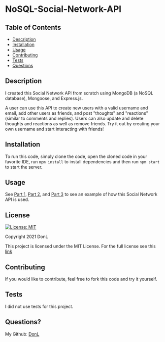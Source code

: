 ﻿# NoSQL-Social-Network-API
## Table of Contents
* [Description](#description)
* [Installation](#installation)
* [Usage](#usage)
* [Contributing](#contributing)
* [Tests](#tests)
* [Questions](#questions)

## Description
I created this Social Network API from scratch using MongoDB (a NoSQL database), Mongoose, and Express.js.

A user can use this API to create new users with a valid username and email, add other users as friends, and post "thoughts" and "reactions" (similar to comments and replies). Users can also update and delete thoughts and reactions as well as remove friends. Try it out by creating your own username and start interacting with friends!

## Installation
To run this code, simply clone the code, open the cloned code in your favorite IDE, run `npm install` to install dependencies and then run `npm start` to start the server.

## Usage

See [Part 1](https://drive.google.com/file/d/1BD94UKPpLxtj2-VGJeoLG3lwQcxKw1nb/view), [Part 2](https://drive.google.com/file/d/1qiXMRtf1-0uQ8OFf9arJ5_Tra9bmqJHs/view), and [Part 3](https://drive.google.com/file/d/1qiAvAQbzkAAWC6qZbqxPli8fkN4TW7C5/view) to see an example of how this Social Network API is used.

## License
[![License: MIT](https://img.shields.io/badge/License-MIT-red.svg)](https://opensource.org/licenses/MIT)

Copyright 2021 DonL

This project is licensed under the MIT License. For the full license see this [link](https://opensource.org/licenses/MIT)

## Contributing

If you would like to contribute, feel free to fork this code and try it yourself.

## Tests
I did not use tests for this project.

## Questions?
My Github: [DonL](https://github.com/DonL44)

